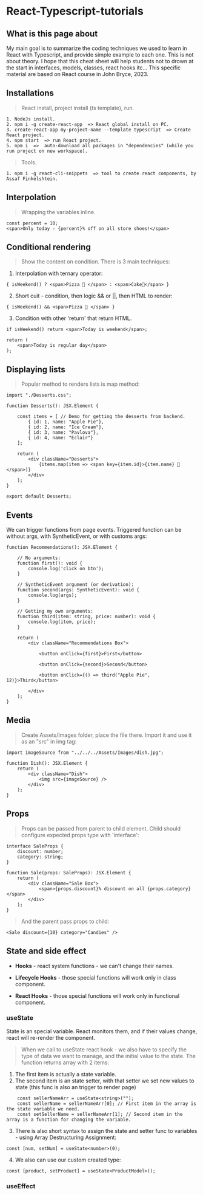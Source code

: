 # React-Typescript-tutorials

## What is this page about

My main goal is to summarize the coding techniques we used to learn in React with Typescript, and provide simple example to each one. This is not about theory. I hope that this cheat sheet will help students not to drown at the start in interfaces, models, classes, react hooks itc... This specific material are based on React course in John Bryce, 2023.  

## Installations

> React install, project install (ts template), run.
```
1. NodeJs install.
2. npm i -g create-react-app  => React global install on PC.
3. create-react-app my-project-name --template typescript  => Create React project.
4. npm start  => run React project.
5. npm i  =>  auto-download all packages in "dependencies" (while you run project on new workspace).
```
> Tools.
```
1. npm i -g react-cli-snippets  => tool to create react components, by Assaf Finkelshtein.
```

## Interpolation

> Wrapping the variables inline.
```
const percent = 10;
<span>Only today - {percent}% off on all store shoes!</span>
```

## Conditional rendering

> Show the content on condition. There is 3 main techniques: 

1. Interpolation with ternary operator: 
```
{ isWeekend() ? <span>Pizza 🍕 </span> : <span>Cake🎂</span> }
```
2. Short cuit - condition, then logic && or ||, then HTML to render:

```
{ isWeekend() && <span>Pizza 🍕 </span> }
```
3. Condition with other 'return' that return HTML.


```
if isWeekend() return <span>Today is weekend</span>;

return (
    <span>Today is regular day</span>
);
```

## Displaying lists

> Popular method to renders lists is map method: 
```
import "./Desserts.css";

function Desserts(): JSX.Element {

    const items = [ // Demo for getting the desserts from backend.
        { id: 1, name: "Apple Pie"},
        { id: 2, name: "Ice Cream"},
        { id: 3, name: "Pavlova"},
        { id: 4, name: "Eclair"}
    ];

    return (
        <div className="Desserts">
		    {items.map(item => <span key={item.id}>{item.name} 🍧 </span>)}
        </div>
    );
}

export default Desserts;
```

## Events

We can trigger functions from page events. Triggered function can be without args, with SyntheticEvent, or with customs args:

```
function Recommendations(): JSX.Element {

    // No arguments:
    function first(): void {
        console.log('click on btn');
    }

    // SyntheticEvent argument (or derivation):
    function second(args: SyntheticEvent): void {
        console.log(args);
    }

    // Getting my own arguments:
    function third(item: string, price: number): void {
        console.log(item, price);
    }

    return (
        <div className="Recommendations Box">

			<button onClick={first}>First</button>

			<button onClick={second}>Second</button>

			<button onClick={() => third("Apple Pie", 12)}>Third</button>

        </div>
    );
}
```
## Media

> Create Assets/Images folder, place the file there. Import it and use it as an "src" in img tag:

```
import imageSource from "../../../Assets/Images/dish.jpg";

function Dish(): JSX.Element {
    return (
        <div className="Dish">
            <img src={imageSource} />
        </div>
    );
}
```
## Props

> Props can be passed from parent to child element. Child should configure expected props type with 'interface':
```
interface SaleProps {
    discount: number;
    category: string;
}

function Sale(props: SaleProps): JSX.Element {
    return (
        <div className="Sale Box">
			<span>{props.discount}% discount on all {props.category}</span>
        </div>
    );
}
```
> And the parent pass props to child:
```
<Sale discount={10} category="Candies" />
```

## State and side effect
- **Hooks** - react system functions - we can't change their names. 

- **Lifecycle Hooks** - those special functions will work only in class component.

- **React Hooks** - those special functions will work only in functional component. 

### useState

State is an special variable. React monitors them, and if their values change, react will re-render the component.
> When we call to useState react hook - we also have to specify the type of data we want to manage, and the initial value to the state. The function returns array with 2 items:
1. The first item is actually a state variable.
2. The second item is an state setter, with that setter we set new values to state (this func is also an trigger to render page)

```
    const sellerNameArr = useState<string>("");
    const sellerName = sellerNameArr[0]; // First item in the array is the state variable we need.
    const setSellerName = sellerNameArr[1]; // Second item in the array is a function for changing the variable.
```
3. There is also short syntax to assign the state and setter func to variables - using Array Destructuring Assignment:
```
const [num, setNum] = useState<number>(0);
```
4. We also can use our custom created type:
```
const [product, setProduct] = useState<ProductModel>();
```

### useEffect